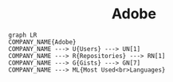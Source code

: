 <h1 align="center">Adobe</h1>

```mermaid
graph LR
COMPANY_NAME{Adobe}
COMPANY_NAME ---> U{Users} ---> UN[1]
COMPANY_NAME ---> R{Repositories} ---> RN[1]
COMPANY_NAME ---> G{Gists} ---> GN[7]
COMPANY_NAME ---> ML{Most Used<br>Languages}
```
